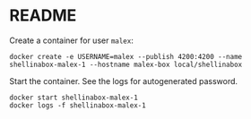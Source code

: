 README
======

Create a container for user `malex`:

    docker create -e USERNAME=malex --publish 4200:4200 --name shellinabox-malex-1 --hostname malex-box local/shellinabox

Start the container. See the logs for autogenerated password.

    docker start shellinabox-malex-1
    docker logs -f shellinabox-malex-1


